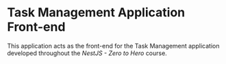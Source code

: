 # Task Management Application Front-end

This application acts as the front-end for the Task Management application developed throughout the *NestJS - Zero to Hero* course.
